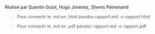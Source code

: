 Réalisé par Quentin Guiot, Hugo Jimenez, Shems Petremand


>Pour convertir le .md en .html
pandoc rapport.md -o rapport.html

>Pour convertir le .md en .pdf
pandoc rapport.md -o rapport.pdf
